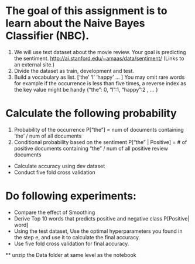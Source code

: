 # The goal of this assignment is to learn about the Naive Bayes Classifier (NBC).   

1. We will use text dataset about the movie review. Your goal is predicting the sentiment. http://ai.stanford.edu/~amaas/data/sentiment/ (Links to an external site.)
2. Divide the dataset as train, development and test. 
3. Build a vocabulary as list. [‘the’ ‘I’ ‘happy’ … ] You may omit rare words for example if the occurrence is less than five times, a reverse index as the key value might be handy
{“the”: 0, “I”:1, “happy”:2 , … }

# Calculate the following probability
1. Probability of the occurrence P[“the”] = num of documents containing ‘the’ / num of all documents
2. Conditional probability based on the sentiment P[“the” | Positive]  = # of positive documents containing “the” / num of all positive review documents

- Calculate accuracy using dev dataset 
- Conduct five fold cross validation

# Do following experiments:
- Compare the effect of Smoothing
- Derive Top 10 words that predicts positive and negative class P[Positive| word] 
- Using the test dataset, Use the optimal hyperparameters you found in the step e, and use it to calculate the final accuracy.  
- Use five fold cross validation for final accuracy.

** unzip the Data folder at same level as the notebook
